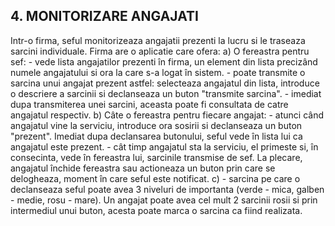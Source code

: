 ## 4. MONITORIZARE ANGAJATI 
Intr-o firma, seful monitorizeaza angajatii prezenti la lucru si le traseaza sarcini individuale. Firma are o aplicatie care ofera: 
  a) O fereastra pentru sef: 
    - vede lista angajatilor prezenti în firma, un element din lista precizând numele angajatului si ora la care s-a logat în sistem. 
    - poate transmite o sarcina unui angajat prezent astfel: selecteaza angajatul din lista, introduce o descriere a sarcinii si declanseaza un buton "transmite sarcina". 
    - imediat dupa transmiterea unei sarcini, aceasta poate fi consultata de catre angajatul respectiv.
  b) Câte o fereastra pentru fiecare angajat:
    - atunci când angajatul vine la serviciu, introduce ora sosirii si declanseaza un buton "prezent". Imediat dupa declansarea butonului, seful vede în lista lui ca angajatul este prezent. 
    - cât timp angajatul sta la serviciu, el primeste si, în consecinta, vede în fereastra lui, sarcinile transmise de sef. La plecare, angajatul închide fereastra sau actioneaza un buton prin care se delogheaza, moment în care seful este notificat. 
  c) - sarcina pe care o declanseaza seful poate avea 3 niveluri de importanta (verde - mica, galben - medie, rosu - mare). Un angajat poate avea cel mult 2 sarcinii rosii si prin intermediul unui buton, acesta poate marca o sarcina ca fiind realizata. 
